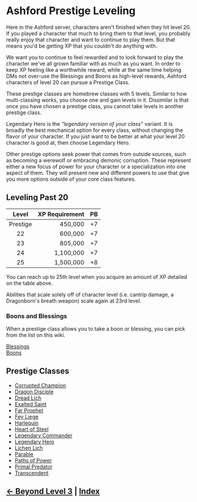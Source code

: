 # Ashford Prestige Leveling
Here in the Ashford server, characters aren't finished when they hit level 20. If you played a character that much to bring them to that level, you probably really enjoy that character and want to continue to play them. But that means you'd be getting XP that you couldn't do anything with.

We want you to continue to feel rewarded and to look forward to play the character we've all grown familiar with as much as you want. In order to keep XP feeling like a worthwhile reward, while at the same time helping DMs not over-use the Blessings and Boons as high-level rewards, Ashford characters of level 20 can pursue a Prestige Class.

These prestige classes are homebrew classes with 5 levels. Similar to how multi-classing works, you choose one and gain levels in it. Dissimilar is that once you have chosen a prestige class, you cannot take levels in another prestige class.

Legendary Hero is the *"legendary version of your class"* variant. It is broadly the best mechanical option for every class, without changing the flavor of your character. If you just want to be better at what your level 20 character is good at, then choose Legendary Hero. 

Other prestige options seek power that comes from outside sources, such as becoming a werewolf or embracing demonic corruption. These represent either a new focus of power for your character or a specialization into one aspect of them. They will present new and different powers to use that give you more options outside of your core class features.

## Leveling Past 20

| Level    | XP Requirement   | PB |
|:--------:|----------:|:---:|
| Prestige | 450,000   | +7 |
| 22       | 600,000   | +7 |
| 23       | 805,000   | +7 |
| 24       | 1,100,000 | +7 |
| 25       | 1,500,000 | +8 |

You can reach up to 25th level when you acquire an amount of XP detailed on the table above.

Abilities that scale solely off of character level (i.e. cantrip damage, a Dragonborn's breath weapon) scale again at 23rd level.

### Boons and Blessings
When a prestige class allows you to take a boon or blessing, you can pick from the list on this wiki.

[Blessings](./prestige_classes/blessings.md) <br>
[Boons](./prestige_classes/boons.md)

## Prestige Classes
- [Corrupted Champion](./prestige_classes/corrupted-champion.md)
- [Dragon Disciple](./prestige_classes/dragon-disciple.md)
- [Dread Lich](./prestige_classes/dread-lich.md)
- [Exalted Saint](./prestige_classes/exalted-saint.md)
- [Far Prophet](./prestige_classes/far-prophet.md)
- [Fey Liege](./prestige_classes/fey-liege.md)
- [Harlequin](./prestige_classes/harlequin.md)
- [Heart of Steel](./prestige_classes/heart-of-steel.md)
- [Legendary Commander](./prestige_classes/legendary-commander.md)
- [Legendary Hero](./prestige_classes/legendary-hero.md)
- [Lichen Lich](./prestige_classes/lichen-lich.md)
- [Parable](./prestige_classes/parable.md)
- [Paths of Power](./prestige_classes/paths-of-power.md)
- [Primal Predator](./prestige_classes/primal-predator.md)
- [Transcendent](./prestige_classes/transcendent.md)



## [← Beyond Level 3](4_beyond_level_3.md) | [Index](0_creation_guide.md)
